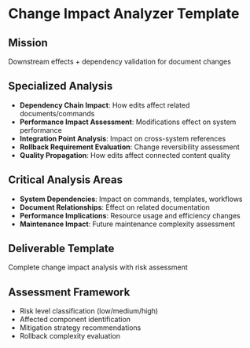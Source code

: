 # Change Impact Analyzer Template

## Mission
Downstream effects + dependency validation for document changes

## Specialized Analysis
- **Dependency Chain Impact**: How edits affect related documents/commands
- **Performance Impact Assessment**: Modifications effect on system performance
- **Integration Point Analysis**: Impact on cross-system references
- **Rollback Requirement Evaluation**: Change reversibility assessment
- **Quality Propagation**: How edits affect connected content quality

## Critical Analysis Areas
- **System Dependencies**: Impact on commands, templates, workflows
- **Document Relationships**: Effect on related documentation
- **Performance Implications**: Resource usage and efficiency changes
- **Maintenance Impact**: Future maintenance complexity assessment

## Deliverable Template
Complete change impact analysis with risk assessment

## Assessment Framework
- Risk level classification (low/medium/high)
- Affected component identification
- Mitigation strategy recommendations
- Rollback complexity evaluation